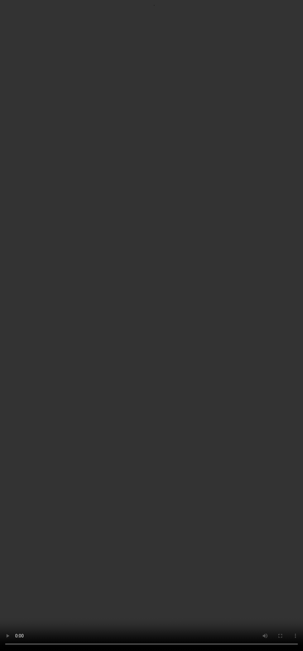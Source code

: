 # <span style="color:#364BC9">Preference Ranking Fundamentals | Soul AI</span>

<video src="${PRIVATE_PREFERENCE_RANKING_VIDEO_1}" frameborder="0" allowfullscreen style="position: absolute; top: 0; left: 0; width: 100%; height: 100%; border: none; object-fit: cover;" controls="" controlslist="nodownload nofullscreen" style="width: 100%" />

## What Will We Cover in This Course?

:::tip
* What is RLHF
* RLHF using Preference Ranking
* Evaluating AI Responses
* Preference Ranking in practice
* Fine tuning through reward and feedback
* Guide for AI trainers
:::

## Learning Objectives

:::tip
* Understand how LLMs are trained
* Learn an industry specific technique
* Evaluate key components to train an LLM
* Practical application of the technique
:::